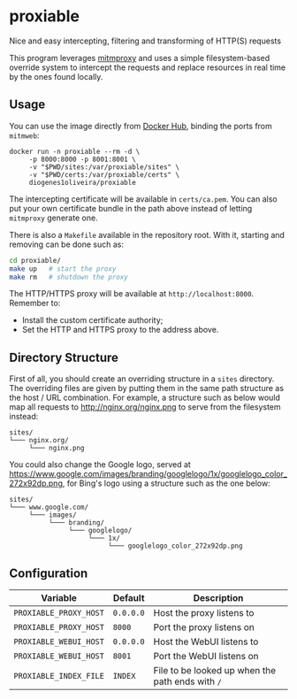 # proxiable

Nice and easy intercepting, filtering and transforming of HTTP(S) requests

This program leverages [mitmproxy](https://mitmproxy.org/) and uses a simple
filesystem-based override system to intercept the requests and replace
resources in real time by the ones found locally.

## Usage

You can use the image directly from [Docker Hub](https://hub.docker.com/),
binding the ports from `mitmweb`:

```
docker run -n proxiable --rm -d \
     -p 8000:8000 -p 8001:8001 \
     -v "$PWD/sites:/var/proxiable/sites" \
     -v "$PWD/certs:/var/proxiable/certs" \
     diogenes1oliveira/proxiable
```

The intercepting certificate will be available in `certs/ca.pem`. You can also
put your own certificate bundle in the path above instead of letting `mitmproxy`
generate one.

There is also a `Makefile` available in the repository root. With it, starting
and removing can be done such as:

```sh
cd proxiable/
make up   # start the proxy
make rm   # shutdown the proxy
```

The HTTP/HTTPS proxy will be available at `http://localhost:8000`. Remember
to:

- Install the custom certificate authority;
- Set the HTTP and HTTPS proxy to the address above.

## Directory Structure

First of all, you should create an overriding structure in a `sites` directory.
The overriding files are given by putting them in the same path structure as the
host / URL combination. For example, a structure such as below would map all
requests to http://nginx.org/nginx.png to serve from the filesystem instead:

```
sites/
└─── nginx.org/
     └─── nginx.png
```

You could also change the Google logo, served at https://www.google.com/images/branding/googlelogo/1x/googlelogo_color_272x92dp.png,
for Bing's logo using a structure such as the one below:

```
sites/
└─── www.google.com/
     └─── images/
          └─── branding/
               └─── googlelogo/
                    └─── 1x/
                         └─── googlelogo_color_272x92dp.png
```

## Configuration

| Variable               | Default   | Description                                      |
| ---------------------- | --------- | ------------------------------------------------ |
| `PROXIABLE_PROXY_HOST` | `0.0.0.0` | Host the proxy listens to                        |
| `PROXIABLE_PROXY_HOST` | `8000`    | Port the proxy listens on                        |
| `PROXIABLE_WEBUI_HOST` | `0.0.0.0` | Host the WebUI listens to                        |
| `PROXIABLE_WEBUI_HOST` | `8001`    | Port the WebUI listens on                        |
| `PROXIABLE_INDEX_FILE` | `INDEX`   | File to be looked up when the path ends with `/` |
